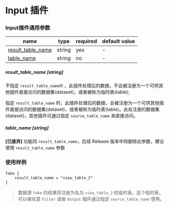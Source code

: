# Input 插件

### Input插件通用参数

| name | type | required | default value |
| --- | --- | --- | --- |
| [result_table_name](#result_table_name-string) | string | yes | - |
| [table_name](#table_name-string) | string | no | - |


##### result_table_name [string]

不指定 `result_table_name时` ，此插件处理后的数据，不会被注册为一个可供其他插件直接访问的数据集(dataset)，或者被称为临时表(table);

指定 `result_table_name` 时，此插件处理后的数据，会被注册为一个可供其他插件直接访问的数据集(dataset)，或者被称为临时表(table)。此处注册的数据集(dataset)，其他插件可通过指定 `source_table_name` 来直接访问。


##### table_name [string]

**\[已废弃\]** 功能同 `result_table_name`，后续 Release 版本中将删除此参数，建议使用 `result_table_name` 参数


### 使用样例

```
fake {
    result_table_name = "view_table_2"
}
```

> 数据源 `fake` 的结果将注册为名为 `view_table_2` 的临时表。这个临时表，可以被任意 `Filter` 或者 `Output` 插件通过指定 `source_table_name` 使用。